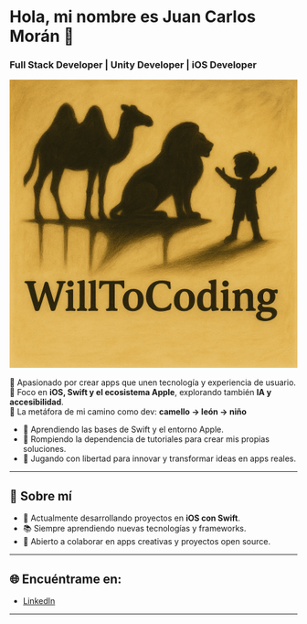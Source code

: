# Hola, mi nombre es **Juan Carlos Morán** 👋
### Full Stack Developer | Unity Developer | iOS Developer

![Banner](./banner.jpeg)

🔸 Apasionado por crear apps que unen tecnología y experiencia de usuario.  
🔸 Foco en **iOS, Swift y el ecosistema Apple**, explorando también **IA y accesibilidad**.  
🔸 La metáfora de mi camino como dev: **camello → león → niño**  
  - 🐪 Aprendiendo las bases de Swift y el entorno Apple.  
  - 🦁 Rompiendo la dependencia de tutoriales para crear mis propias soluciones.  
  - 👶 Jugando con libertad para innovar y transformar ideas en apps reales.  

---

## 🚀 Sobre mí
- 📱 Actualmente desarrollando proyectos en **iOS con Swift**.  
- 📚 Siempre aprendiendo nuevas tecnologías y frameworks.  
- 🤝 Abierto a colaborar en apps creativas y proyectos open source.  

---

## 🌐 Encuéntrame en:
- [LinkedIn](https://www.linkedin.com/in/juancarlosmoránmartín)  

---

<!--
**WillToCoding/WillToCoding** is a ✨ _special_ ✨ repository because its `README.md` (this file) appears on your GitHub profile.

Here are some ideas to get you started:

- 🔭 I’m currently working on ...
- 🌱 I’m currently learning ...
- 👯 I’m looking to collaborate on ...
- 🤔 I’m looking for help with ...
- 💬 Ask me about ...
- 📫 How to reach me: ...
- 😄 Pronouns: ...
- ⚡ Fun fact: ...
-->
